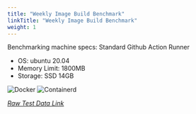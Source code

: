 ```yaml
---
title: "Weekly Image Build Benchmark"
linkTitle: "Weekly Image Build Benchmark"
weight: 1
---
```


Benchmarking machine specs: Standard Github Action Runner
- OS: ubuntu 20.04
- Memory Limit: 1800MB
- Storage: SSD 14GB


![Docker](https://time-to-k8s.s3.us-west-1.amazonaws.com/image-benchmark/Iterative_buildpacksFewLargeFiles_docker_chart.png)
![Containerd](https://time-to-k8s.s3.us-west-1.amazonaws.com/image-benchmark/Iterative_buildpacksFewLargeFiles_containerd_chart.png)


*[Raw Test Data Link](https://time-to-k8s.s3.us-west-1.amazonaws.com/image-benchmark/record.json)*